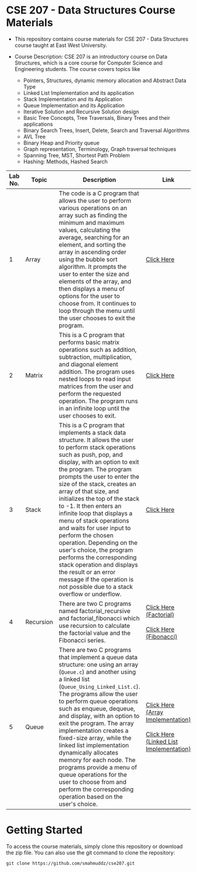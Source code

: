 # CSE 207 - Data Structures Course Materials
* This repository contains course materials for CSE 207 - Data Structures course taught at East West University.

* Course Description:
CSE 207 is an introductory course on Data Structures, which is a core course for Computer Science and Engineering students. The course covers topics like 
  * Pointers, Structures, dynamic memory allocation and Abstract Data Type
  * Linked List Implementation and its application
  * Stack Implementation and its Application
  * Queue Implementation and its Application
  * Iterative Solution and Recursive Solution design
  * Basic Tree Concepts, Tree Traversals, Binary Trees and their applications
  * Binary Search Trees, Insert, Delete, Search and Traversal Algorithms
  * AVL Tree
  * Binary Heap and Priority queue
  * Graph representation, Terminology, Graph traversal techniques
  * Spanning Tree, MST, Shortest Path Problem
  * Hashing: Methods, Hashed Search
  
| Lab No. | Topic                  | Description|Link |
|-------|-------------------------------|------|-------|
| 1 | Array              | The code is a C program that allows the user to perform various operations on an array such as finding the minimum and maximum values, calculating the average, searching for an element, and sorting the array in ascending order using the bubble sort algorithm. It prompts the user to enter the size and elements of the array, and then displays a menu of options for the user to choose from. It continues to loop through the menu until the user chooses to exit the program.|[Click Here](https://github.com/smahmuddz/cse207/blob/main/Array_Min_Max_Average.c)|
| 2 | Matrix              | This is a C program that performs basic matrix operations such as addition, subtraction, multiplication, and diagonal element addition. The program uses nested loops to read input matrices from the user and perform the requested operation. The program runs in an infinite loop until the user chooses to exit.|[Click Here](https://github.com/smahmuddz/cse207/blob/main/Matrix.c)|
| 3 | Stack              | This is a C program that implements a stack data structure. It allows the user to perform stack operations such as push, pop, and display, with an option to exit the program. The program prompts the user to enter the size of the stack, creates an array of that size, and initializes the top of the stack to -1. It then enters an infinite loop that displays a menu of stack operations and waits for user input to perform the chosen operation. Depending on the user's choice, the program performs the corresponding stack operation and displays the result or an error message if the operation is not possible due to a stack overflow or underflow.|[Click Here](https://github.com/smahmuddz/cse207/blob/main/Stack.c)|
| 4 | Recursion   | There are two C programs named factorial_recursive and factorial_fibonacci which use recursion to calculate the factorial value and the Fibonacci series.|[Click Here (Factorial)](https://github.com/smahmuddz/cse207/blob/main/factorial_recursive.c)<br><br> [Click Here (Fibonacci)](https://github.com/smahmuddz/cse207/blob/main/recursive_fibonacci.c)|
| 5 | Queue   | There are two C programs that implement a queue data structure: one using an array (`Queue.c`) and another using a linked list (`Queue_Using_Linked_List.c`). The programs allow the user to perform queue operations such as enqueue, dequeue, and display, with an option to exit the program. The array implementation creates a fixed-size array, while the linked list implementation dynamically allocates memory for each node. The programs provide a menu of queue operations for the user to choose from and perform the corresponding operation based on the user's choice.|[Click Here (Array Implementation)](https://github.com/smahmuddz/cse207/blob/main/Queue.c)<br><br> [Click Here (Linked List Implementation)](https://github.com/smahmuddz/cse207/blob/main/Queue_Using_Linked_List.c)|

# Getting Started
To access the course materials, simply clone this repository or download the zip file. You can also use the git command to clone the repository:

```
git clone https://github.com/smahmuddz/cse207.git
```
